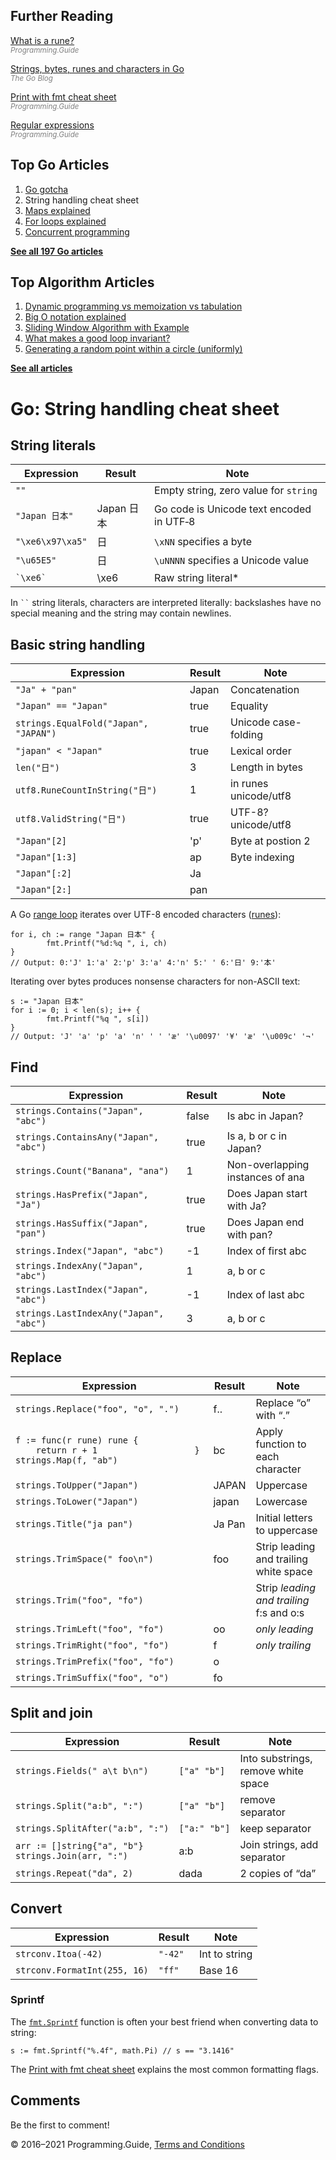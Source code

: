 ## Further Reading

[What is a rune?](rune.html)  
<span style="color: grey; font-style: italic; font-size: smaller">Programming.Guide</span>

[Strings, bytes, runes and characters in Go](https://blog.golang.org/strings)  
<span style="color: grey; font-style: italic; font-size: smaller">The Go Blog</span>

[Print with fmt cheat sheet](fmt-printf-reference-cheat-sheet.html)  
<span style="color: grey; font-style: italic; font-size: smaller">Programming.Guide</span>

[Regular expressions](regexp-cheat-sheet.html)  
<span style="color: grey; font-style: italic; font-size: smaller">Programming.Guide</span>

## Top Go Articles

1.  [Go gotcha](go-gotcha.html)
2.  String handling cheat sheet
3.  [Maps explained](maps-explained.html)
4.  [For loops explained](for-loop.html)
5.  [Concurrent programming](go-concurrency-tutorial.html)

[**See all 197 Go articles**](index.html)

## Top Algorithm Articles

1.  [Dynamic programming vs memoization vs tabulation](../dynamic-programming-vs-memoization-vs-tabulation.html)
2.  [Big O notation explained](../big-o-notation-explained.html)
3.  [Sliding Window Algorithm with Example](../sliding-window-example.html)
4.  [What makes a good loop invariant?](../what-makes-a-good-loop-invariant.html)
5.  [Generating a random point within a circle (uniformly)](../random-point-within-circle.html)

[**See all articles**](../index.html)

# Go: String handling cheat sheet

## String literals

<table><thead><tr class="header"><th>Expression</th><th>Result</th><th>Note</th></tr></thead><tbody><tr class="odd"><td><code>""</code></td><td></td><td>Empty string, zero value for <code>string</code></td></tr><tr class="even"><td><code>"Japan 日本"</code></td><td>Japan 日本</td><td>Go code is Unicode text encoded in UTF‑8</td></tr><tr class="odd"><td><code>"\xe6\x97\xa5"</code></td><td>日</td><td><code>\xNN</code> specifies a byte</td></tr><tr class="even"><td><code>"\u65E5"</code></td><td>日</td><td><code>\uNNNN</code> specifies a Unicode value</td></tr><tr class="odd"><td><code>`\xe6`</code></td><td>\xe6</td><td>Raw string literal*</td></tr></tbody></table>

In ` `` ` string literals, characters are interpreted literally: backslashes have no special meaning and the string may contain newlines.

## Basic string handling

<table><thead><tr class="header"><th>Expression</th><th>Result</th><th>Note</th></tr></thead><tbody><tr class="odd"><td><code>"Ja" + "pan"</code></td><td>Japan</td><td>Concatenation</td></tr><tr class="even"><td><code>"Japan" == "Japan"</code></td><td>true</td><td>Equality</td></tr><tr class="odd"><td><code>strings.EqualFold("Japan", "JAPAN")</code></td><td>true</td><td>Unicode case-folding</td></tr><tr class="even"><td><code>"japan" &lt; "Japan"</code></td><td>true</td><td>Lexical order</td></tr><tr class="odd"><td><code>len("日")</code></td><td>3</td><td>Length in bytes</td></tr><tr class="even"><td><code>utf8.RuneCountInString("日")</code></td><td>1</td><td>in runes <span class="tag">unicode/utf8</span></td></tr><tr class="odd"><td><code>utf8.ValidString("日")</code></td><td>true</td><td>UTF-8? <span class="tag">unicode/utf8</span></td></tr><tr class="even"><td><code>"Japan"[2]</code></td><td>'p'</td><td>Byte at postion 2</td></tr><tr class="odd"><td><code>"Japan"[1:3]</code></td><td>ap</td><td>Byte indexing</td></tr><tr class="even"><td><code>"Japan"[:2]</code></td><td>Ja</td><td></td></tr><tr class="odd"><td><code>"Japan"[2:]</code></td><td>pan</td><td></td></tr></tbody></table>

A Go [range loop](for-loop-range-array-slice-map-channel.html) iterates over UTF-8 encoded characters ([runes](rune.html)):

    for i, ch := range "Japan 日本" {
            fmt.Printf("%d:%q ", i, ch)
    }
    // Output: 0:'J' 1:'a' 2:'p' 3:'a' 4:'n' 5:' ' 6:'日' 9:'本'

Iterating over bytes produces nonsense characters for non-ASCII text:

    s := "Japan 日本"
    for i := 0; i < len(s); i++ {
            fmt.Printf("%q ", s[i])
    }
    // Output: 'J' 'a' 'p' 'a' 'n' ' ' 'æ' '\u0097' '¥' 'æ' '\u009c' '¬'

## Find

<table><thead><tr class="header"><th>Expression</th><th>Result</th><th>Note</th></tr></thead><tbody><tr class="odd"><td><code>strings.Contains("Japan", "abc")</code></td><td>false</td><td>Is abc in Japan?</td></tr><tr class="even"><td><code>strings.ContainsAny("Japan", "abc")</code></td><td>true</td><td>Is a, b or c in Japan?</td></tr><tr class="odd"><td><code>strings.Count("Banana", "ana")</code></td><td>1</td><td>Non-overlapping instances of ana</td></tr><tr class="even"><td><code>strings.HasPrefix("Japan", "Ja")</code></td><td>true</td><td>Does Japan start with Ja?</td></tr><tr class="odd"><td><code>strings.HasSuffix("Japan", "pan")</code></td><td>true</td><td>Does Japan end with pan?</td></tr><tr class="even"><td><code>strings.Index("Japan", "abc")</code></td><td>-1</td><td>Index of first abc</td></tr><tr class="odd"><td><code>strings.IndexAny("Japan", "abc")</code></td><td>1</td><td>a, b or c</td></tr><tr class="even"><td><code>strings.LastIndex("Japan", "abc")</code></td><td>-1</td><td>Index of last abc</td></tr><tr class="odd"><td><code>strings.LastIndexAny("Japan", "abc")</code></td><td>3</td><td>a, b or c</td></tr></tbody></table>

## Replace

<table><thead><tr class="header"><th>Expression</th><th>Result</th><th>Note</th></tr></thead><tbody><tr class="odd"><td><code>strings.Replace("foo", "o", ".")</code></td><td>f..</td><td>Replace “o” with “.”</td></tr><tr class="even"><td><code>f := func(r rune) rune {                       return r + 1                   }                   strings.Map(f, "ab")</code></td><td>bc</td><td>Apply function to each character</td></tr><tr class="odd"><td><code>strings.ToUpper("Japan")</code></td><td>JAPAN</td><td>Uppercase</td></tr><tr class="even"><td><code>strings.ToLower("Japan")</code></td><td>japan</td><td>Lowercase</td></tr><tr class="odd"><td><code>strings.Title("ja pan")</code></td><td>Ja Pan</td><td>Initial letters to uppercase</td></tr><tr class="even"><td><code>strings.TrimSpace(" foo\n")</code></td><td>foo</td><td>Strip leading and trailing white space</td></tr><tr class="odd"><td><code>strings.Trim("foo", "fo")</code></td><td></td><td>Strip <em>leading and trailing</em> f:s and o:s</td></tr><tr class="even"><td><code>strings.TrimLeft("foo", "fo")</code></td><td>oo</td><td><em>only leading</em></td></tr><tr class="odd"><td><code>strings.TrimRight("foo", "fo")</code></td><td>f</td><td><em>only trailing</em></td></tr><tr class="even"><td><code>strings.TrimPrefix("foo", "fo")</code></td><td>o</td><td></td></tr><tr class="odd"><td><code>strings.TrimSuffix("foo", "o")</code></td><td>fo</td><td></td></tr></tbody></table>

## Split and join

<table><thead><tr class="header"><th>Expression</th><th>Result</th><th>Note</th></tr></thead><tbody><tr class="odd"><td><code>strings.Fields(" a\t b\n")</code></td><td><code>["a" "b"]</code></td><td>Into substrings, remove white space</td></tr><tr class="even"><td><code>strings.Split("a:b", ":")</code></td><td><code>["a" "b"]</code></td><td>remove separator</td></tr><tr class="odd"><td><code>strings.SplitAfter("a:b", ":")</code></td><td><code>["a:" "b"]</code></td><td>keep separator</td></tr><tr class="even"><td><code>arr := []string{"a", "b"}</code><br />
<code>strings.Join(arr, ":")</code></td><td>a:b</td><td>Join strings, add separator</td></tr><tr class="odd"><td><code>strings.Repeat("da", 2)</code></td><td>dada</td><td>2 copies of “da”</td></tr></tbody></table>

## Convert

<table><thead><tr class="header"><th>Expression</th><th>Result</th><th>Note</th></tr></thead><tbody><tr class="odd"><td><code>strconv.Itoa(-42)</code></td><td><code>"-42"</code></td><td>Int to string</td></tr><tr class="even"><td><code>strconv.FormatInt(255, 16)</code></td><td><code>"ff"</code></td><td>Base 16</td></tr></tbody></table>

### Sprintf

The [`fmt.Sprintf`](https://golang.org/pkg/fmt/#Sprintf) function is often your best friend when converting data to string:

    s := fmt.Sprintf("%.4f", math.Pi) // s == "3.1416"

The [Print with fmt cheat sheet](fmt-printf-reference-cheat-sheet.html) explains the most common formatting flags.

## Comments

Be the first to comment!

© 2016–2021 Programming.Guide, [Terms and Conditions](../terms-and-conditions.html)
